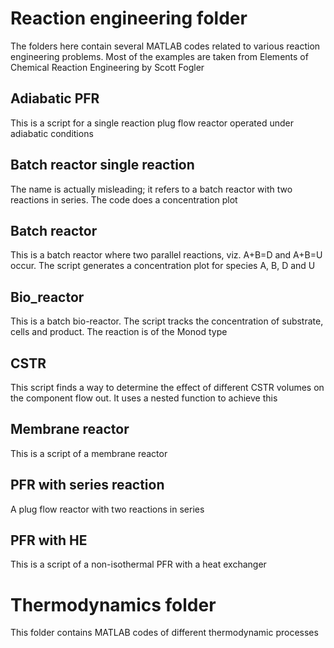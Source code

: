 # Reaction engineering folder
The folders here contain several MATLAB codes related to various reaction engineering problems.
Most of the examples are taken from Elements of Chemical Reaction Engineering by Scott Fogler
## Adiabatic PFR
This is a script for a single reaction plug flow reactor operated under adiabatic conditions
## Batch reactor single reaction 
The name is actually misleading; it refers to a batch reactor with two reactions in series. The code does a concentration plot
## Batch reactor 
This is a batch reactor where two parallel reactions, viz. A+B=D and A+B=U occur. The script generates a concentration plot for species A, B, D and U
## Bio_reactor
This is a batch bio-reactor. The script tracks the concentration of substrate, cells and product. The reaction is of the Monod type
## CSTR
This script finds a way to determine the effect of different CSTR volumes on the component flow out. It uses a nested function to achieve this
## Membrane reactor 
This is a script of a membrane reactor
## PFR with series reaction 
A plug flow reactor with two reactions in series
## PFR with HE
This is a script of a non-isothermal PFR with a heat exchanger
# Thermodynamics folder
This folder contains MATLAB codes of different thermodynamic processes 
